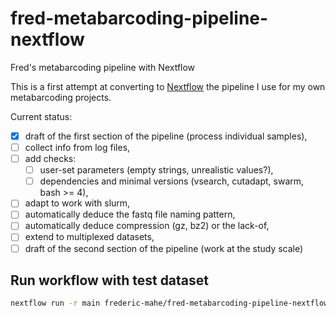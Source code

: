 # fred-metabarcoding-pipeline-nextflow

Fred's metabarcoding pipeline with Nextflow

This is a first attempt at converting to
[Nextflow](https://www.nextflow.io/) the pipeline I use for my own
metabarcoding projects.

Current status:
- [x] draft of the first section of the pipeline (process individual samples),
- [ ] collect info from log files,
- [ ] add checks:
  - [ ] user-set parameters (empty strings, unrealistic values?),
  - [ ] dependencies and minimal versions (vsearch, cutadapt, swarm, bash >= 4),
- [ ] adapt to work with slurm,
- [ ] automatically deduce the fastq file naming pattern,
- [ ] automatically deduce compression (gz, bz2) or the lack-of,
- [ ] extend to multiplexed datasets,
- [ ] draft of the second section of the pipeline (work at the study scale)

## Run workflow with test dataset

```bash
nextflow run -r main frederic-mahe/fred-metabarcoding-pipeline-nextflow -profile test
```